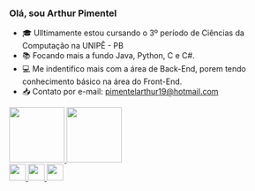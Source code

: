 ### Olá, sou Arthur Pimentel

- 🎓 Ulltimamente estou cursando o 3º período de Ciências da Computação na UNIPÊ - PB
- 📚 Focando mais a fundo Java, Python, C e C#.
- 💻 Me indentifico mais com a área de Back-End, porem tendo conhecimento básico na área do Front-End.
- 📥 Contato por e-mail: pimentelarthur19@hotmail.com

<div>
    <a href="https://github.com/ArthurPimentell">
    <img height="100em" src="https://github-readme-stats.vercel.app/api?username=marcelypcosta&show_icons=true&theme=dracula&include_all_commits=true&count_private=true"/> 
    <img height="100em" src="https://github-readme-stats.vercel.app/api/top-langs/?username=marcelypcosta&layout=compact&langs_count=16&theme=dracula"/>
</div>
<div>
    <img height="30" width="30" src="[https://cdn.jsdelivr.net/gh/devicons/devicon/icons/html5/html5-original-wordmark.svg](https://icon-library.com/images/java-icon-images/java-icon-images-6.jpg)" />
    <img height="30" width="30" src="[https://cdn.jsdelivr.net/gh/devicons/devicon/icons/css3/css3-original-wordmark.svg](https://icon-library.com/images/java-icon-images/java-icon-images-6.jpg)" />
    <img height="30" width="30" src="[https://cdn.jsdelivr.net/gh/devicons/devicon/icons/javascript/javascript-original.svg](https://icon-library.com/images/java-icon-images/java-icon-images-6.jpg)" />   
</div>

##

<!--<div>
    <a target="_blank" href="#"><img src="https://img.shields.io/badge/Instagram-E4405F?style=for-the-badge&logo=instagram&logoColor=white"></a>
    <a target="_blank" href="#"><img src="https://img.shields.io/badge/Discord-7289DA?style=for-the-badge&logo=discord&logoColor=white"></a>
    <a target="_blank" href="#"><img src="https://img.shields.io/badge/LinkedIn-0077B5?style=for-the-badge&logo=linkedin&logoColor=white"></a>
</div>-->
